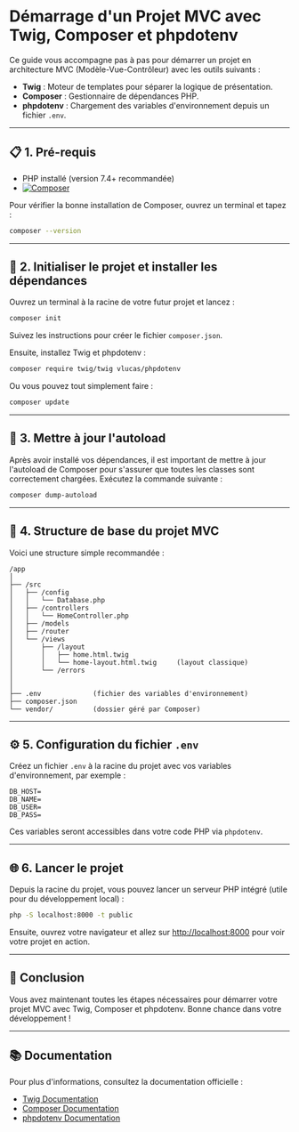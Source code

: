 # Démarrage d'un Projet MVC avec Twig, Composer et phpdotenv

Ce guide vous accompagne pas à pas pour démarrer un projet en architecture MVC (Modèle-Vue-Contrôleur) avec les outils suivants :

- **Twig** : Moteur de templates pour séparer la logique de présentation.
- **Composer** : Gestionnaire de dépendances PHP.
- **phpdotenv** : Chargement des variables d'environnement depuis un fichier `.env`.

---

## 📋 1. Pré-requis

- PHP installé (version 7.4+ recommandée)
- [![Composer](https://img.shields.io/badge/Composer-Install-blue.svg)](https://getcomposer.org/)

Pour vérifier la bonne installation de Composer, ouvrez un terminal et tapez :

```bash
composer --version
```

---

## 🚀 2. Initialiser le projet et installer les dépendances

Ouvrez un terminal à la racine de votre futur projet et lancez :

```bash
composer init
```

Suivez les instructions pour créer le fichier `composer.json`.

Ensuite, installez Twig et phpdotenv :

```bash
composer require twig/twig vlucas/phpdotenv
```

Ou vous pouvez tout simplement faire :

```bash
composer update
```

---

## 🔄 3. Mettre à jour l'autoload

Après avoir installé vos dépendances, il est important de mettre à jour l'autoload de Composer pour s'assurer que toutes les classes sont correctement chargées. Exécutez la commande suivante :

```bash
composer dump-autoload
```

---

## 📂 4. Structure de base du projet MVC

Voici une structure simple recommandée :

```
/app
│
├── /src
│   ├── /config
│   │   └── Database.php
│   ├── /controllers
│   │   └── HomeController.php
│   ├── /models
│   ├── /router
│   └── /views
│       ├── /layout
│       │   ├── home.html.twig
│       │   └── home-layout.html.twig     (layout classique)
│       └── /errors
│
│
├── .env             (fichier des variables d'environnement)
├── composer.json
└── vendor/          (dossier géré par Composer)
```

---

## ⚙️ 5. Configuration du fichier `.env`

Créez un fichier `.env` à la racine du projet avec vos variables d'environnement, par exemple :

```
DB_HOST=
DB_NAME=
DB_USER=
DB_PASS=
```

Ces variables seront accessibles dans votre code PHP via `phpdotenv`.

---

## 🌐 6. Lancer le projet

Depuis la racine du projet, vous pouvez lancer un serveur PHP intégré (utile pour du développement local) :

```bash
php -S localhost:8000 -t public
```

Ensuite, ouvrez votre navigateur et allez sur [http://localhost:8000](http://localhost:8000) pour voir votre projet en action.

---

## 🎉 Conclusion

Vous avez maintenant toutes les étapes nécessaires pour démarrer votre projet MVC avec Twig, Composer et phpdotenv. Bonne chance dans votre développement !

---

## 📚 Documentation

Pour plus d'informations, consultez la documentation officielle :

- [Twig Documentation](https://twig.symfony.com/doc/)
- [Composer Documentation](https://getcomposer.org/doc/)
- [phpdotenv Documentation](https://github.com/vlucas/phpdotenv)